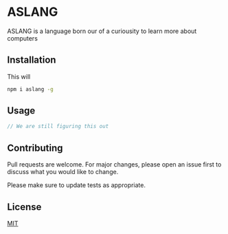 # ASLANG

ASLANG is a language born our of a curiousity to learn more about computers

## Installation

This will 
```bash
npm i aslang -g
```

## Usage

```javascript
// We are still figuring this out
```

## Contributing
Pull requests are welcome. For major changes, please open an issue first to discuss what you would like to change.

Please make sure to update tests as appropriate.

## License
[MIT](https://choosealicense.com/licenses/mit/)